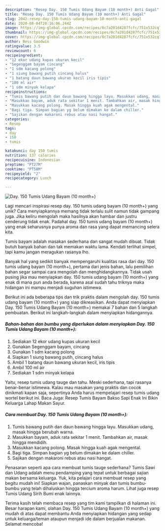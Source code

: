 ```yaml
---
description: "Resep Day. 150 Tumis Udang Bayam (10 month+) Anti Gagal"
title: "Resep Day. 150 Tumis Udang Bayam (10 month+) Anti Gagal"
slug: 2042-resep-day-150-tumis-udang-bayam-10-month-anti-gagal
date: 2020-08-04T20:16:06.244Z
image: https://img-global.cpcdn.com/recipes/0c7a201d4287fcfc/751x532cq70/day-150-tumis-udang-bayam-10-month-foto-resep-utama.jpg
thumbnail: https://img-global.cpcdn.com/recipes/0c7a201d4287fcfc/751x532cq70/day-150-tumis-udang-bayam-10-month-foto-resep-utama.jpg
cover: https://img-global.cpcdn.com/recipes/0c7a201d4287fcfc/751x532cq70/day-150-tumis-udang-bayam-10-month-foto-resep-utama.jpg
author: Bess Goodwin
ratingvalue: 3.5
reviewcount: 6
recipeingredient:
- "12 ekor udang kupas ukuran kecil"
- "Segenggam bayam cincang"
- "1 sdm kacang polong"
- "1 siung bawang putih cincang halus"
- "1 batang daun bawang ukuran kecil iris tipis"
- "100 ml air"
- "1 sdm minyak kelapa"
recipeinstructions:
- "Tumis bawang putih dan daun bawang hingga layu. Masukkan udang, masak hingga berubah warna."
- "Masukkan bayam, aduk rata sekitar 1 menit. Tambahkan air, masak hingga mendidih."
- "Masukkan kacang polong. Masak hingga kuah agak mengental."
- "Bagi tiga. Simpan bagian yg belum dimakan ke dalam chiller."
- "Sajikan dengan makaroni rebus atau nasi hangat."
categories:
- Resep
tags:
- day
- 150
- tumis

katakunci: day 150 tumis 
nutrition: 137 calories
recipecuisine: Indonesian
preptime: "PT27M"
cooktime: "PT58M"
recipeyield: "2"
recipecategory: Lunch

---
```



![Day. 150 Tumis Udang Bayam (10 month+)](https://img-global.cpcdn.com/recipes/0c7a201d4287fcfc/751x532cq70/day-150-tumis-udang-bayam-10-month-foto-resep-utama.jpg)

Lagi mencari inspirasi resep day. 150 tumis udang bayam (10 month+) yang unik? Cara menyiapkannya memang tidak terlalu sulit namun tidak gampang juga. Jika keliru mengolah maka hasilnya akan hambar dan justru cenderung tidak enak. Padahal day. 150 tumis udang bayam (10 month+) yang enak seharusnya punya aroma dan rasa yang dapat memancing selera kita.

Tumis bayam adalah masakan sederhana dan sangat mudah dibuat. Tidak butuh banyak bahan dan tak memakan waktu lama. Kendati terlihat simpel, tapi kamu jangan meragukan rasanya lho.

Banyak hal yang sedikit banyak mempengaruhi kualitas rasa dari day. 150 tumis udang bayam (10 month+), pertama dari jenis bahan, lalu pemilihan bahan segar sampai cara mengolah dan menghidangkannya. Tidak usah pusing jika mau menyiapkan day. 150 tumis udang bayam (10 month+) yang enak di mana pun anda berada, karena asal sudah tahu triknya maka hidangan ini mampu menjadi suguhan istimewa.


Berikut ini ada beberapa tips dan trik praktis dalam mengolah day. 150 tumis udang bayam (10 month+) yang siap dikreasikan. Anda dapat menyiapkan Day. 150 Tumis Udang Bayam (10 month+) memakai 7 bahan dan 5 langkah pembuatan. Berikut ini langkah-langkah dalam menyiapkan hidangannya.

<!--inarticleads1-->

##### Bahan-bahan dan bumbu yang diperlukan dalam menyiapkan Day. 150 Tumis Udang Bayam (10 month+):

1. Sediakan 12 ekor udang kupas ukuran kecil
1. Gunakan Segenggam bayam, cincang
1. Gunakan 1 sdm kacang polong
1. Siapkan 1 siung bawang putih, cincang halus
1. Ambil 1 batang daun bawang ukuran kecil, iris tipis
1. Ambil 100 ml air
1. Sediakan 1 sdm minyak kelapa


Yaitu, resep tumis udang tauge dan tahu. Meski sederhana, tapi rasanya benar-benar istimewa. Kalau mau masakan yang praktis dan cocok dinikmati kapan saja, sepertinya Anda harus mempelajari resep tumis udang wortel berikut ini. Baca Juga: Resep Tumis Bayam Bakso Sapi Enak Ini Bikin Keluarga Lahap Makan Sayur. 

<!--inarticleads2-->

##### Cara membuat Day. 150 Tumis Udang Bayam (10 month+):

1. Tumis bawang putih dan daun bawang hingga layu. Masukkan udang, masak hingga berubah warna.
1. Masukkan bayam, aduk rata sekitar 1 menit. Tambahkan air, masak hingga mendidih.
1. Masukkan kacang polong. Masak hingga kuah agak mengental.
1. Bagi tiga. Simpan bagian yg belum dimakan ke dalam chiller.
1. Sajikan dengan makaroni rebus atau nasi hangat.


Penasaran seperti apa cara membuat tumis tauge sederhana? Tumis Sawi dan Udang adalah menu pendamping yang tepat untuk berbagai sajian makan bersama keluarga. Yuk, kita pelajari cara membuat resep yang begitu mudah ini! Siapkan wajan, panaskan minyak dan tumis bumbu-bumbu yang telah dihaluskan hingga tercium aroma harum. Lihat juga resep Tumis Udang Sirih Bumi enak lainnya. 

Terima kasih telah membaca resep yang tim kami tampilkan di halaman ini. Besar harapan kami, olahan Day. 150 Tumis Udang Bayam (10 month+) yang mudah di atas dapat membantu Anda menyiapkan hidangan yang sedap untuk keluarga/teman ataupun menjadi ide dalam berjualan makanan. Selamat mencoba!
